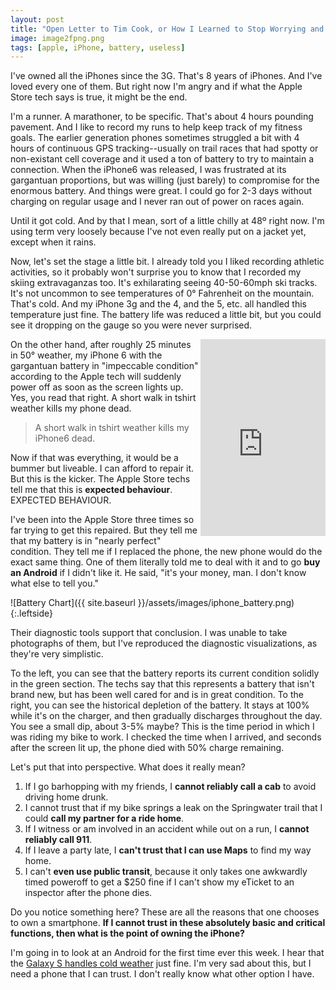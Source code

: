```yaml
---
layout: post
title: "Open Letter to Tim Cook, or How I Learned to Stop Worrying and Love the Galaxy S"
image: image2fpng.png
tags: [apple, iPhone, battery, useless]
---
```

I've owned all the iPhones since the 3G. That's 8 years of iPhones. And I've
loved every one of them. But right now I'm angry and if what the Apple Store
tech says is true, it might be the end.

I'm a runner. A marathoner, to be specific. That's about 4 hours pounding
pavement. And I like to record my runs to help keep track of my fitness goals.
The earlier generation phones sometimes struggled a bit with 4 hours of
continuous GPS tracking--usually on trail races that had spotty or non-existant
cell coverage and it used a ton of battery to try to maintain a connection. When
the iPhone6 was released, I was frustrated at its gargantuan proportions, but
was willing (just barely) to compromise for the enormous battery. And things
were great. I could go for 2-3 days without charging on regular usage and I
never ran out of power on races again.

Until it got cold. And by that I mean, sort of a little chilly at 48º right now.
I'm using term very loosely because I've not even really put on a jacket yet,
except when it rains.

Now, let's set the stage a little bit. I already told you I liked recording
athletic activities, so it probably won't surprise you to know that I recorded
my skiing extravaganzas too. It's exhilarating seeing 40-50-60mph ski tracks.
It's not uncommon to see temperatures of 0° Fahrenheit on the mountain. That's
cold. And my iPhone 3g and the 4, and the 5, etc. all handled this temperature
just fine. The battery life was reduced a little bit, but you could see it
dropping on the gauge so you were never surprised.

<p><iframe allowfullscreen="" frameborder="0" height="315" src="https://www.youtube.com/embed/0dZF4es_HYw" style="float:right;" width="200"></iframe></p>

On the other hand, after roughly 25 minutes in 50° weather, my iPhone 6 with the
gargantuan battery in "impeccable condition" according to the Apple tech will
suddenly power off as soon as the screen lights up. Yes, you read that right. A
short walk in tshirt weather kills my phone dead.

> A short walk in tshirt weather kills my iPhone6 dead.

Now if that was everything, it would be a bummer but liveable. I can afford to
repair it. But this is the kicker. The Apple Store techs tell me that this is
**expected behaviour**. EXPECTED BEHAVIOUR.

I've been into the Apple Store three times so far trying to get this repaired.
But they tell me that my battery is in "nearly perfect" condition. They tell me
if I replaced the phone, the new phone would do the exact same thing. One of
them literally told me to deal with it and to go **buy an Android** if I didn't
like it. He said, "it's your money, man. I don't know what else to tell you."

![Battery Chart]({{ site.baseurl }}/assets/images/iphone_battery.png){:.leftside}

Their diagnostic tools support that conclusion. I was unable to take photographs
of them, but I've reproduced the diagnostic visualizations, as they're very
simplistic.

To the left, you can see that the battery reports its current condition solidly
in the green section. The techs say that this represents a battery that isn't
brand new, but has been well cared for and is in great condition. To the right,
you can see the historical depletion of the battery. It stays at 100% while it's
on the charger, and then gradually discharges throughout the day. You see a
small dip, about 3-5% maybe? This is the time period in which I was riding my
bike to work. I checked the time when I arrived, and seconds after the screen
lit up, the phone died with 50% charge remaining.

Let's put that into perspective. What does it really mean?

1. If I go barhopping with my friends, I **cannot reliably call a cab** to avoid
   driving home drunk.
1. I cannot trust that if my bike springs a leak on the Springwater trail that I
   could **call my partner for a ride home**.
1. If I witness or am involved in an accident while out on a run, I **cannot reliably call 911**.
1. If I leave a party late, I **can't trust that I can use Maps** to find my way home.
1. I can't **even use public transit**, because it only takes one awkwardly timed
   poweroff to get a $250 fine if I can't show my eTicket to an inspector after the phone dies.

Do you notice something here? These are all the reasons that one chooses to own
a smartphone. **If I cannot trust in these absolutely basic and critical
functions, then what is the point of owning the iPhone?**

I'm going in to look at an Android for the first time ever this week. I hear
that the [Galaxy S handles cold weather](http://www.samsung.com/uk/news/local/samsung-galaxy-s-ii-comes-out-on-top-in-cold-endurance-test)
just fine. I'm very sad about this, but I need a phone that I can trust. I don't really know what other option I have.
